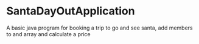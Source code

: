 # SantaDayOutApplication
A basic java program for booking a trip to go and see santa, add members to and array and calculate a price
